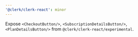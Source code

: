```yaml
---
'@clerk/clerk-react': minor
---
```


Expose `<CheckoutButton/>`, `<SubscriptionDetailsButton/>`, `<PlanDetailsButton/>` from `@clerk/clerk-react/experimental`.
